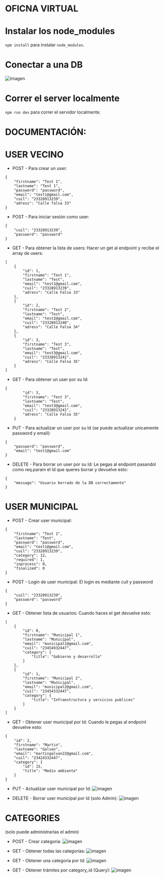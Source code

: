 # OFICNA VIRTUAL

# Instalar los node_modules
```npm install``` para instalar ```node_modules```.

# Conectar a una DB
![imagen](https://user-images.githubusercontent.com/116845688/211369820-88c1d80b-9937-4ae4-b018-1b3c8da1ef16.png)

# Correr el server localmente

```npm run dev``` para correr el servidor localmente.


# DOCUMENTACIÓN:
# USER VECINO
- POST - Para crear un user:
```
{
	"firstname": "Test 1",
	"lastname": "Test 1",
	"password": "password",
	"email": "test1@gmail.com",
	"cuil": "23328913239",
	"adress": "Calle falsa 33"
}
```

- POST - Para iniciar sesión como user:
```
{
	"cuil": "23328913239",
	"password": "password"
}
```

- GET - Para obtener la lista de users:
Hacer un get al endpoint y recibe el array de users: 
```
[
	{
		"id": 1,
		"firstname": "Test 1",
		"lastname": "Test",
		"email": "test1@gmail.com",
		"cuil": "23328913239",
		"adress": "Calle Falsa 33"
	},
	{
		"id": 2,
		"firstname": "Test 2",
		"lastname": "Test",
		"email": "test2@gmail.com",
		"cuil": "23328913240",
		"adress": "Calle Falsa 34"
	},
	{
		"id": 3,
		"firstname": "Test 3",
		"lastname": "Test",
		"email": "test3@gmail.com",
		"cuil": "23328913241",
		"adress": "Calle Falsa 35"
	}
]
```

- GET - Para obtener un user por su Id:
```
{
		"id": 3,
		"firstname": "Test 3",
		"lastname": "Test",
		"email": "test3@gmail.com",
		"cuil": "23328913241",
		"adress": "Calle Falsa 35"
	}
```

- PUT - Para actualizar un user por su Id (se puede actualizar unicamente password y email):
```
{
	"password": "password",
	"email": "test1@gmail.com"
}
```

- DELETE - Para borrar un user por su Id:
Le pegas al endpoint pasandol como req.param el Id que queres borrar y devuelve esto: 
```
{
	"message": "Usuario borrado de la DB correctamente"
}
```

# USER MUNICIPAL
- POST - Crear user municipal:
```
{
	"firstname": "Test 1",
	"lastname": "Test",
	"password": "password",
	"email": "test1@gmail.com",
	"cuil": "23328913239",
	"category": 12,
	"required": 1,
	"inprocess": 0,
	"finalized": 0
}
```

- POST - Login de user municipal: El login es mediante cuil y password
```
{
	"cuil": "23328913239",
	"password": "password"
}
```

- GET - Obtener lista de usuarios:
Cuando haces el get devuelve esto:
```
[
	{
		"id": 0,
		"firstname": "Municipal 1",
		"lastname": "Municipal",
		"email": "municipal1@gmail.com",
		"cuil": "23454932447",
		"category": {
			"title": "Gobierno y desarrollo"
		}
	},
	{
		"id": 1,
		"firstname": "Municipal 2",
		"lastname": "Municipal",
		"email": "municipal2@gmail.com",
		"cuil": "23454332447",
		"category": {
			"title": "Infraestructura y servicios publicos"
		}
	}
]
```

- GET - Obtener user municipal por Id:
Cuando le pegas al endpoint devuelve esto:
```
{
	"id": 2,
	"firstname": "Martin",
	"lastname": "Galvan",
	"email": "martingalvan22@gmail.com",
	"cuil": "23424332447",
	"category": {
		"id": 15,
		"title": "Medio ambiente"
	}
}
```

- PUT - Actualizar user municipal por Id:
![imagen](https://user-images.githubusercontent.com/116845688/211366856-01ca287d-af36-4015-86ef-fb6f3794a80e.png)

- DELETE - Borrar user municipal por Id (solo Admin):
![imagen](https://user-images.githubusercontent.com/116845688/211367036-420cb2aa-df85-445a-8e43-278d1c438080.png)

# CATEGORIES 
(solo puede administrarlas el admin)

- POST - Crear categoría: 
![imagen](https://user-images.githubusercontent.com/116845688/211367278-a94a892d-9ab9-46ab-907d-00aeec273a04.png)

- GET - Obtener todas las categorías:
![imagen](https://user-images.githubusercontent.com/116845688/211367352-9f728d0b-3e9c-44e4-ac9b-615a7dab5d2b.png)

- GET - Obtener una categoría por Id:
![imagen](https://user-images.githubusercontent.com/116845688/211367607-6f1b089c-b59f-4a0c-bb19-a96ff7270e68.png)

- GET - Obtener trámites por category_id (Query): 
![imagen](https://user-images.githubusercontent.com/116845688/211396262-bdbe4552-c091-493b-829b-3e3ac3443ed0.png)











